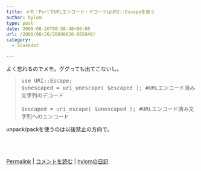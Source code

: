 ```yaml
---
title: メモ：PerlでURLエンコード・デコードはURI::Escapeを使う
author: hylom
type: post
date: 2008-08-26T08:58:48+00:00
url: /2008/08/26/20080826-085848/
category:
  - Slashdot

---
```

よく忘れるのでメモ。ググっても出てこないし。

> <div>
>   <tt> use URI::Escape; <br /> $unescaped = uri_unescape( $escaped ); #URLエンコード済み文字列のデコード </br> <br /> $escaped = uri_escape( $unescaped ); #URLエンコード済み文字列へのエンコード </br> </tt>
> </div>

unpack/packを使うのは以後禁止の方向で。    
</br>    
</br>

  [Permalink][1] |   [コメントを読む][2] |   [hylomの日記][3]

 [1]: http://slashdot.jp/~hylom/journal/450313
 [2]: http://slashdot.jp/~hylom/journal/450313#acomments
 [3]: http://slashdot.jp/~hylom/journal/
